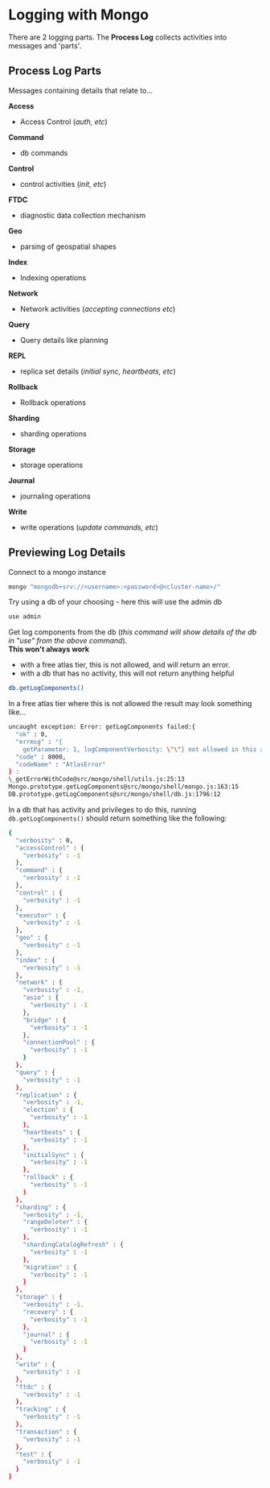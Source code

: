 # Logging with Mongo
There are 2 logging parts. The **Process Log** collects activities into messages and 'parts'.  

## Process Log Parts
Messages containing details that relate to...  

**Access**  
- Access Control (_auth, etc_)  

**Command**
- db commands  

**Control**
- control activities (_init, etc_)

**FTDC**
- diagnostic data collection mechanism

**Geo**
- parsing of geospatial shapes

**Index**
- Indexing operations

**Network**
- Network activities (_accepting connections etc_)

**Query**
- Query details like planning

**REPL**
- replica set details (_initial sync, heartbeats, etc_)

**Rollback**
- Rollback operations

**Sharding**
- sharding operations

**Storage**  
- storage operations  

**Journal**
- journaling operations

**Write**
- write operations (_update commands, etc_)


## Previewing Log Details
Connect to a mongo instance
```bash
mongo "mongodb+srv://<username>:<password>@<cluster-name>/"
```

Try using a db of your choosing - here this will use the admin db
```bash
use admin
```


Get log components from the db (_this command will show details of the db in "use" from the above command_).  
**This won't always work** 
- with a free atlas tier, this is not allowed, and will return an error.    
- with a db that has no activity, this will not return anything helpful
```bash
db.getLogComponents()
```

In a free atlas tier where this is not allowed the result may look something like...
```bash
uncaught exception: Error: getLogComponents failed:{
  "ok" : 0,
  "errmsg" : "{
    getParameter: 1, logComponentVerbosity: \"\"} not allowed in this atlas tier",
  "code" : 8000,
  "codeName" : "AtlasError"
} :
\_getErrorWithCode@src/mongo/shell/utils.js:25:13
Mongo.prototype.getLogComponents@src/mongo/shell/mongo.js:163:15
DB.prototype.getLogComponents@src/mongo/shell/db.js:1796:12

```

In a db that has activity and privileges to do this, running `db.getLogComponents()` should return something like the following:
```bash
{
  "verbosity" : 0,
  "accessControl" : {
    "verbosity" : -1
  },
  "command" : {
    "verbosity" : -1
  },
  "control" : {
    "verbosity" : -1
  },
  "executor" : {
    "verbosity" : -1
  },
  "geo" : {
    "verbosity" : -1
  },
  "index" : {
    "verbosity" : -1
  },
  "network" : {
    "verbosity" : -1,
    "asio" : {
      "verbosity" : -1
    },
    "bridge" : {
      "verbosity" : -1
    },
    "connectionPool" : {
      "verbosity" : -1
    }
  },
  "query" : {
    "verbosity" : -1
  },
  "replication" : {
    "verbosity" : -1,
    "election" : {
      "verbosity" : -1
    },
    "heartbeats" : {
      "verbosity" : -1
    },
    "initialSync" : {
      "verbosity" : -1
    },
    "rollback" : {
      "verbosity" : -1
    }
  },
  "sharding" : {
    "verbosity" : -1,
    "rangeDeleter" : {
      "verbosity" : -1
    },
    "shardingCatalogRefresh" : {
      "verbosity" : -1
    },
    "migration" : {
      "verbosity" : -1
    }
  },
  "storage" : {
    "verbosity" : -1,
    "recovery" : {
      "verbosity" : -1
    },
    "journal" : {
      "verbosity" : -1
    }
  },
  "write" : {
    "verbosity" : -1
  },
  "ftdc" : {
    "verbosity" : -1
  },
  "tracking" : {
    "verbosity" : -1
  },
  "transaction" : {
    "verbosity" : -1
  },
  "test" : {
    "verbosity" : -1
  }
}
```